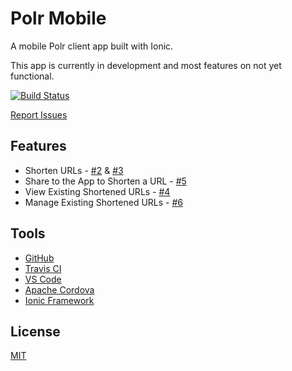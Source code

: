 # Polr Mobile
A mobile Polr client app built with Ionic. 

This app is currently in development and most features on not yet functional. 

[![Build Status](https://travis-ci.org/Filiosoft/polr-mobile.svg?branch=master)](https://travis-ci.org/Filiosoft/polr-mobile)

[Report Issues](https://github.com/Filiosoft/polr-mobile/issues)

## Features
* Shorten URLs - [#2](https://github.com/Filiosoft/polr-mobile/issues/2) & [#3](https://github.com/Filiosoft/polr-mobile/issues/3)
* Share to the App to Shorten a URL - [#5](https://github.com/Filiosoft/polr-mobile/issues/5)
* View Existing Shortened URLs - [#4](https://github.com/Filiosoft/polr-mobile/issues/4)
* Manage Existing Shortened URLs - [#6](https://github.com/Filiosoft/polr-mobile/issues/6)

## Tools
* [GitHub](https://github.com/)
* [Travis CI](https://travis-ci.org/)
* [VS Code](https://code.visualstudio.com/)
* [Apache Cordova](https://cordova.apache.org/)
* [Ionic Framework](https://ionicframework.com/)

## License

[MIT](https://github.com/Filiosoft/polr-mobile/blob/master/LICENSE)

